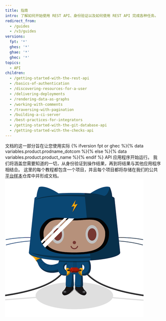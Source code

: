 ```yaml
---
title: 指南
intro: 了解如何开始使用 REST API、身份验证以及如何使用 REST API 完成各种任务。
redirect_from:
  - /guides
  - /v3/guides
versions:
  fpt: '*'
  ghes: '*'
  ghae: '*'
  ghec: '*'
topics:
  - API
children:
  - /getting-started-with-the-rest-api
  - /basics-of-authentication
  - /discovering-resources-for-a-user
  - /delivering-deployments
  - /rendering-data-as-graphs
  - /working-with-comments
  - /traversing-with-pagination
  - /building-a-ci-server
  - /best-practices-for-integrators
  - /getting-started-with-the-git-database-api
  - /getting-started-with-the-checks-api
---
```


文档的这一部分旨在让您使用实际 {% ifversion fpt or ghec %}{% data variables.product.prodname_dotcom %}{% else %}{% data variables.product.product_name %}{% endif %} API 应用程序开始运行。 我们将涵盖您需要知道的一切，从身份验证到操作结果，再到将结果与其他应用程序相结合。 这里的每个教程都包含一个项目，并且每个项目都将存储在我们的公共[平台样本](https://github.com/github/platform-samples)仓库中并形成文档。 ![The Octocat](/assets/images/electrocat.png)
